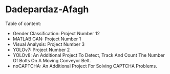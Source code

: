 # Dadepardaz-Afagh

Table of content:

*   Gender Classification: Project Number 12
*   MATLAB GAN: Project Number 1
*   Visual Analysis: Project Number 3
*   YOLOv7: Project Number 2
*   YOLOv8: An Additional Project To Detect, Track And Count The Number Of Bolts On A Moving Conveyor Belt.
*   noCAPTCHA: An Additional Project For Solving CAPTCHA Problems.
